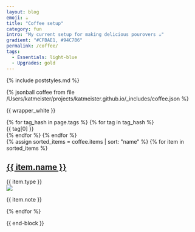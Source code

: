 ```yaml
---
layout: blog
emoji: ☕
title: "Coffee setup"
category: fun
intro: "My current setup for making delicious pourovers ☕"
gradient: "#CFBAE1, #94C7B6"
permalink: /coffee/
tags:
  - Essentials: light-blue
  - Upgrades: gold
---
```

{% include poststyles.md %}

{% jsonball coffee from file /Users/katmeister/projects/katmeister.github.io/_includes/coffee.json %}

{{ wrapper_white }}

<div class="monospace">
  {% for tag_hash in page.tags %}
    {% for tag in tag_hash %}
      <div class="dib mr2">
        <span class="Dot bg-{{ tag[1] }}"></span> <span class="f6 black-50 b">{{ tag[0] }}</span>
      </div>
    {% endfor %}
  {% endfor %}
</div>

<div class="flex flex-wrap flex-row">
  {% assign sorted_items = coffee.items | sort: "name" %}
  {% for item in sorted_items %}
    <article class="fl w-100 w-50-m w-third-l pa2 pa3-l monospace">
      <div class="br2 ba b--black-10 pa2 pa2 pa3-ns box-shadow">
        <div class="flex justify-between">
          <div>
            <a href="{{ item.link }}"><h1 class="serif f5 f4-l mb0">{{ item.name }}</h1></a>
            <span class="Dot bg-{{ item.tag }}"></span> <span class="f6 black-50 b dib">{{ item.type }}</span>
          </div>
          <img src="http://tachyons.io/img/avatar_1.jpg" class="br2 h3 w3">
        </div>
        <p class="f6 lh-copy measure mt2 mid-gray mb1">{{ item.note }}</p>
      </div>
    </article>
  {% endfor %}
</div>

{{ end-block }}

